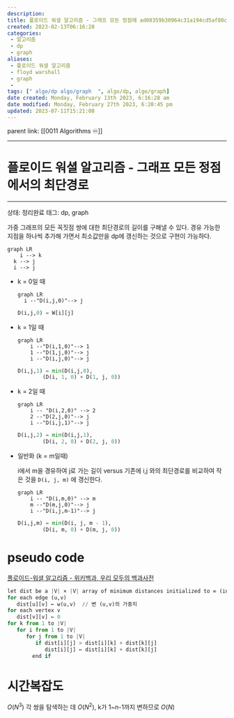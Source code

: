```yaml
---
description:
title: 플로이드 워셜 알고리즘 - 그래프 모든 정점에 ad08359b30964c31a194cd5af80c8628
created: 2023-02-13T06:16:28
categories: 
 - 알고리즘
 - dp
 - graph
aliases: 
 - 플로이드 워셜 알고리즘
 - floyd warshall
 - graph
 - 
tags: [" algo/dp algo/graph  ", algo/dp, algo/graph]
date created: Monday, February 13th 2023, 6:16:28 am
date modified: Monday, February 27th 2023, 6:20:45 pm
updated: 2023-07-11T15:21:08
---
```

parent link: [[0011 Algorithms ♾️]]

---

# 플로이드 워셜 알고리즘 - 그래프 모든 정점에서의 최단경로


---

상태: 정리완료
태그: dp, graph

가중 그래프의 모든 꼭짓점 쌍에 대한 최단경로의 길이를 구해낼 수 있다. 경유 가능한 지점을 하나씩 추가해 가면서 최소값만을 dp에 갱신하는 것으로 구현이 가능하다.

```mermaid
graph LR
	i --> k
  k --> j
  i --> j
```

- k = 0일 때
    
    ```mermaid
    graph LR
      i --"D(i,j,0)"--> j
    ```
    
    ```python
    D(i,j,0) = W[i][j]
    ```
    
- k = 1일 때
    
    ```mermaid
    graph LR
    	i --"D(i,1,0)"--> 1
    	1 --"D(1,j,0)"--> j
    	i --"D(i,j,0)"--> j
    ```
    
    ```python
    D(i,j,1) = min(D(i,j,0), 
    		(D(i, 1, 0) + D(1, j, 0))
    
    ```
    
- k = 2일 때
    
    ```mermaid
    graph LR
    	i -- "D(i,2,0)" --> 2
    	2 --"D(2,j,0)"--> j
    	i --"D(i,j,1)"--> j
    ```
    
    ```python
    D(i,j,2) = min(D(i,j,1), 
    		(D(i, 2, 0) + D(2, j, 0))
    
    ```
    
- 일반화 (k = m일때)
    
    i에서 m을 경유하여 j로 가는 길이 versus 기존에 i,j 와의 최단경로를 비교하여 작은 것을 `D(i, j, m)` 에 갱신한다.
    
    ```mermaid
    graph LR
    	i -- "D(i,m,0)" --> m
    	m --"D(m,j,0)"--> j
    	i --"D(i,j,m-1)"--> j
    ```
    
    ```python
    D(i,j,m) = min(D(i, j, m - 1), 
    		(D(i, m, 0) + D(m, j, 0))
    
    ```
    

# pseudo code

[플로이드-워셜 알고리즘 - 위키백과, 우리 모두의 백과사전](https://ko.wikipedia.org/wiki/%ED%94%8C%EB%A1%9C%EC%9D%B4%EB%93%9C-%EC%9B%8C%EC%85%9C_%EC%95%8C%EA%B3%A0%EB%A6%AC%EC%A6%98)

```python
let dist be a |V| × |V| array of minimum distances initialized to ∞ (infinity)
for each edge (u,v)
   dist[u][v] ← w(u,v)  // 변 (u,v)의 가중치
for each vertex v
   dist[v][v] ← 0
for k from 1 to |V|
   for i from 1 to |V|
      for j from 1 to |V|
         if dist[i][j] > dist[i][k] + dist[k][j]
            dist[i][j] ← dist[i][k] + dist[k][j]
        end if
```

# 시간복잡도

$O(N^3)$ 각 쌍을 탐색하는 데 $O(N^2)$, k가 1~n-1까지 변하므로 $O(N)$